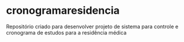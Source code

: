 # cronogramaresidencia
Repositório criado para desenvolver projeto de sistema para controle e cronograma de estudos para a residência médica

